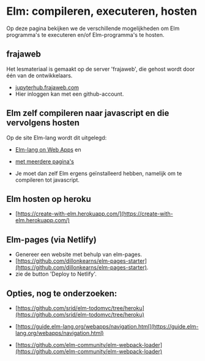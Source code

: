 # Elm: compileren, executeren, hosten

Op deze pagina bekijken we de verschillende mogelijkheden om Elm programma's te executeren en/of Elm-programma's te hosten.

## frajaweb

Het lesmateriaal is gemaakt op de server 'frajaweb', die gehost wordt door één van de ontwikkelaars.
+ [jupyterhub.frajaweb.com](https://jupyterhub.frajaweb.com/hub/login)
+ Hier inloggen kan met een github-account.

## Elm zelf compileren naar javascript en die vervolgens hosten

Op de site Elm-lang wordt dit uitgelegd:

+ [Elm-lang on Web Apps](https://guide.elm-lang.org/webapps/)
en
+ [met meerdere pagina's](https://guide.elm-lang.org/webapps/navigation.html)

+ Je moet dan zelf Elm ergens geïnstalleerd hebben, namelijk om te compileren tot javascript.


## Elm hosten op heroku

+ [https://create-with-elm.herokuapp.com/](https://create-with-elm.herokuapp.com/)


## Elm-pages (via Netlify)  

+ Genereer een website met behulp van elm-pages.
+ [https://github.com/dillonkearns/elm-pages-starter](https://github.com/dillonkearns/elm-pages-starter).
+ zie de button 'Deploy to Netlify'.


## Opties, nog te onderzoeken:

+ [https://github.com/srid/elm-todomvc/tree/heroku](https://github.com/srid/elm-todomvc/tree/heroku)


+ [https://guide.elm-lang.org/webapps/navigation.html](https://guide.elm-lang.org/webapps/navigation.html)
+ [https://github.com/elm-community/elm-webpack-loader](https://github.com/elm-community/elm-webpack-loader)
